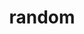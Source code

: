 ---
layout: page
title: random
nav: true
dropdown: true
children: 
    - title: math topics
      permalink: /math/
    # - title: divider
---